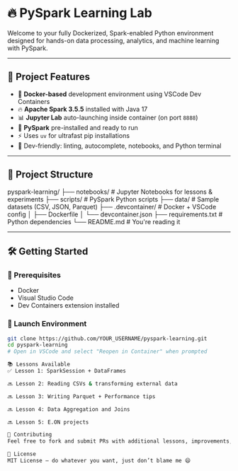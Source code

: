 # 🔥 PySpark Learning Lab

Welcome to your fully Dockerized, Spark-enabled Python environment designed for hands-on data processing, analytics, and machine learning with PySpark.

---

## 🚀 Project Features

- 🐳 **Docker-based** development environment using VSCode Dev Containers
- 🔥 **Apache Spark 3.5.5** installed with Java 17
- 📊 **Jupyter Lab** auto-launching inside container (on port `8888`)
- 🧪 **PySpark** pre-installed and ready to run
- ⚡ Uses `uv` for ultrafast pip installations
- 🧠 Dev-friendly: linting, autocomplete, notebooks, and Python terminal

---

## 📁 Project Structure

pyspark-learning/ ├── notebooks/ # Jupyter Notebooks for lessons & experiments ├── scripts/ # PySpark Python scripts ├── data/ # Sample datasets (CSV, JSON, Parquet) ├── .devcontainer/ # Docker + VSCode config │ ├── Dockerfile │ └── devcontainer.json ├── requirements.txt # Python dependencies └── README.md # You're reading it


---

## 🛠️ Getting Started

### 🧳 Prerequisites
- Docker
- Visual Studio Code
- Dev Containers extension installed

### 🧪 Launch Environment

```bash
git clone https://github.com/YOUR_USERNAME/pyspark-learning.git
cd pyspark-learning
# Open in VSCode and select "Reopen in Container" when prompted

📚 Lessons Available
✅ Lesson 1: SparkSession + DataFrames

🔜 Lesson 2: Reading CSVs & transforming external data

🔜 Lesson 3: Writing Parquet + Performance tips

🔜 Lesson 4: Data Aggregation and Joins

🔜 Lesson 5: E.ON projects

🤝 Contributing
Feel free to fork and submit PRs with additional lessons, improvements, or data sets. This repo is intended as a learning lab for aspiring Spark + Python engineers.

📜 License
MIT License — do whatever you want, just don’t blame me 😄